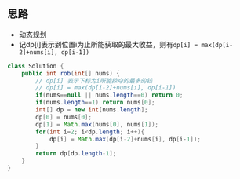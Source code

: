 ## 思路
- 动态规划
- 记dp[i]表示到位置i为止所能获取的最大收益，则有`dp[i] = max(dp[i-2]+nums[i], dp[i-1])`

```java
class Solution {
    public int rob(int[] nums) {
        // dp[i] 表示下标为i所能掠夺的最多的钱
        // dp[i] = max(dp[i-2]+nums[i], dp[i-1])
        if(nums==null || nums.length==0) return 0;
        if(nums.length==1) return nums[0];
        int[] dp = new int[nums.length];
        dp[0] = nums[0];
        dp[1] = Math.max(nums[0], nums[1]);
        for(int i=2; i<dp.length; i++){
            dp[i] = Math.max(dp[i-2]+nums[i], dp[i-1]);
        }
        return dp[dp.length-1];
    }
}
```
